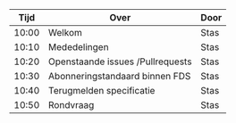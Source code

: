 |  Tijd  | Over                                         | Door   |
|--------|----------------------------------------------|--------|
|  10:00 | Welkom                                       | Stas |
|  10:10 | Mededelingen                    | Stas |
|  10:20 | Openstaande issues  /Pullrequests   | Stas|
|  10:30 | Abonneringstandaard binnen FDS  | Stas  |
|  10:40 | Terugmelden specificatie | Stas  |
|  10:50 | Rondvraag| Stas  |